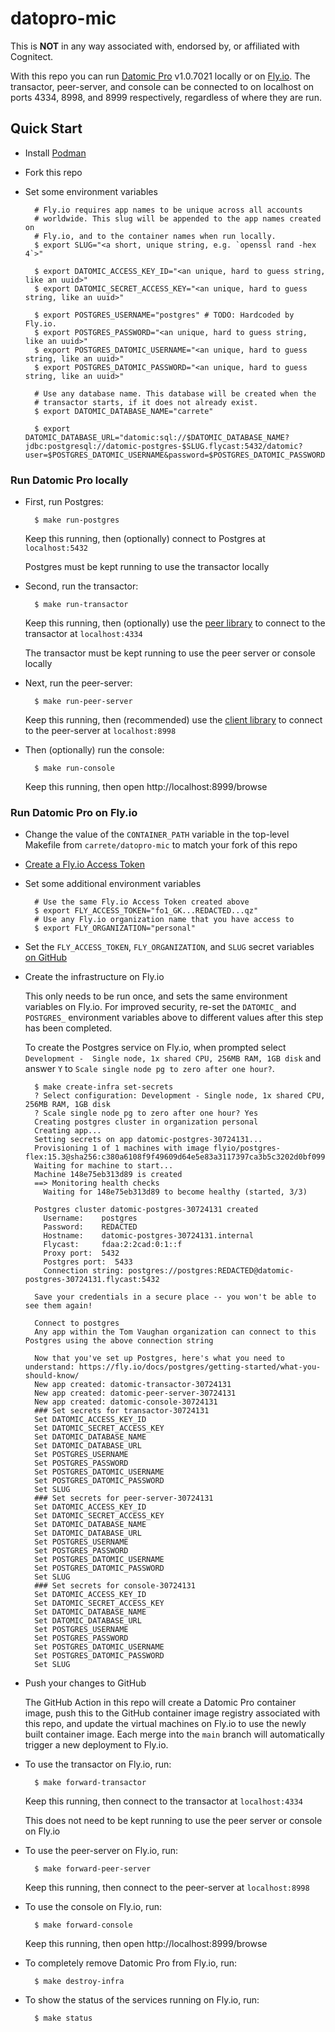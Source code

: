 # datopro-mic

This is **NOT** in any way associated with, endorsed by, or affiliated with Cognitect.

With this repo you can run [Datomic Pro](https://datomic.com) v1.0.7021
locally or on [Fly.io](https://fly.io). The transactor, peer-server, and
console can be connected to on localhost on ports 4334, 8998, and 8999
respectively, regardless of where they are run.

## Quick Start

* Install [Podman](https://podman.io)

* Fork this repo

* Set some environment variables

        # Fly.io requires app names to be unique across all accounts
        # worldwide. This slug will be appended to the app names created on
        # Fly.io, and to the container names when run locally.
        $ export SLUG="<a short, unique string, e.g. `openssl rand -hex 4`>"

        $ export DATOMIC_ACCESS_KEY_ID="<an unique, hard to guess string, like an uuid>"
        $ export DATOMIC_SECRET_ACCESS_KEY="<an unique, hard to guess string, like an uuid>"

        $ export POSTGRES_USERNAME="postgres" # TODO: Hardcoded by Fly.io.
        $ export POSTGRES_PASSWORD="<an unique, hard to guess string, like an uuid>"
        $ export POSTGRES_DATOMIC_USERNAME="<an unique, hard to guess string, like an uuid>"
        $ export POSTGRES_DATOMIC_PASSWORD="<an unique, hard to guess string, like an uuid>"

        # Use any database name. This database will be created when the
        # transactor starts, if it does not already exist.
        $ export DATOMIC_DATABASE_NAME="carrete"

        $ export DATOMIC_DATABASE_URL="datomic:sql://$DATOMIC_DATABASE_NAME?jdbc:postgresql://datomic-postgres-$SLUG.flycast:5432/datomic?user=$POSTGRES_DATOMIC_USERNAME&password=$POSTGRES_DATOMIC_PASSWORD"

### Run Datomic Pro locally

* First, run Postgres:

        $ make run-postgres

  Keep this running, then (optionally) connect to Postgres at `localhost:5432`

  Postgres must be kept running to use the transactor locally

* Second, run the transactor:

        $ make run-transactor

  Keep this running, then (optionally) use the
  [peer library](https://docs.datomic.com/pro/peer/peer-introduction.html)
  to connect to the transactor at `localhost:4334`

  The transactor must be kept running to use the peer server or console
  locally

* Next, run the peer-server:

        $ make run-peer-server

  Keep this running, then (recommended) use the
  [client library](https://docs.datomic.com/pro/client/client-introduction.html)
  to connect to the peer-server at `localhost:8998`

* Then (optionally) run the console:

        $ make run-console

  Keep this running, then open http://localhost:8999/browse

### Run Datomic Pro on Fly.io

* Change the value of the `CONTAINER_PATH` variable in the top-level Makefile
  from `carrete/datopro-mic` to match your fork of this repo

* [Create a Fly.io Access Token](https://fly.io/user/personal_access_tokens)

* Set some additional environment variables

        # Use the same Fly.io Access Token created above
        $ export FLY_ACCESS_TOKEN="fo1_GK...REDACTED...qz"
        # Use any Fly.io organization name that you have access to
        $ export FLY_ORGANIZATION="personal"

* Set the `FLY_ACCESS_TOKEN`, `FLY_ORGANIZATION`, and `SLUG` secret variables
  [on GitHub](https://docs.github.com/en/actions/security-guides/encrypted-secrets#creating-encrypted-secrets-for-a-repository)

* Create the infrastructure on Fly.io

  This only needs to be run once, and sets the same environment variables on
  Fly.io. For improved security, re-set the `DATOMIC_` and `POSTGRES_`
  environment variables above to different values after this step has been
  completed.

  To create the Postgres service on Fly.io, when prompted select
  `Development -  Single node, 1x shared CPU, 256MB RAM, 1GB disk` and answer
  `Y` to `Scale single node pg to zero after one hour?`.

        $ make create-infra set-secrets
        ? Select configuration: Development - Single node, 1x shared CPU, 256MB RAM, 1GB disk
        ? Scale single node pg to zero after one hour? Yes
        Creating postgres cluster in organization personal
        Creating app...
        Setting secrets on app datomic-postgres-30724131...
        Provisioning 1 of 1 machines with image flyio/postgres-flex:15.3@sha256:c380a6108f9f49609d64e5e83a3117397ca3b5c3202d0bf0996883ec3dbb80c8
        Waiting for machine to start...
        Machine 148e75eb313d89 is created
        ==> Monitoring health checks
          Waiting for 148e75eb313d89 to become healthy (started, 3/3)

        Postgres cluster datomic-postgres-30724131 created
          Username:    postgres
          Password:    REDACTED
          Hostname:    datomic-postgres-30724131.internal
          Flycast:     fdaa:2:2cad:0:1::f
          Proxy port:  5432
          Postgres port:  5433
          Connection string: postgres://postgres:REDACTED@datomic-postgres-30724131.flycast:5432

        Save your credentials in a secure place -- you won't be able to see them again!

        Connect to postgres
        Any app within the Tom Vaughan organization can connect to this Postgres using the above connection string

        Now that you've set up Postgres, here's what you need to understand: https://fly.io/docs/postgres/getting-started/what-you-should-know/
        New app created: datomic-transactor-30724131
        New app created: datomic-peer-server-30724131
        New app created: datomic-console-30724131
        ### Set secrets for transactor-30724131
        Set DATOMIC_ACCESS_KEY_ID
        Set DATOMIC_SECRET_ACCESS_KEY
        Set DATOMIC_DATABASE_NAME
        Set DATOMIC_DATABASE_URL
        Set POSTGRES_USERNAME
        Set POSTGRES_PASSWORD
        Set POSTGRES_DATOMIC_USERNAME
        Set POSTGRES_DATOMIC_PASSWORD
        Set SLUG
        ### Set secrets for peer-server-30724131
        Set DATOMIC_ACCESS_KEY_ID
        Set DATOMIC_SECRET_ACCESS_KEY
        Set DATOMIC_DATABASE_NAME
        Set DATOMIC_DATABASE_URL
        Set POSTGRES_USERNAME
        Set POSTGRES_PASSWORD
        Set POSTGRES_DATOMIC_USERNAME
        Set POSTGRES_DATOMIC_PASSWORD
        Set SLUG
        ### Set secrets for console-30724131
        Set DATOMIC_ACCESS_KEY_ID
        Set DATOMIC_SECRET_ACCESS_KEY
        Set DATOMIC_DATABASE_NAME
        Set DATOMIC_DATABASE_URL
        Set POSTGRES_USERNAME
        Set POSTGRES_PASSWORD
        Set POSTGRES_DATOMIC_USERNAME
        Set POSTGRES_DATOMIC_PASSWORD
        Set SLUG

* Push your changes to GitHub

  The GitHub Action in this repo will create a Datomic Pro container image,
  push this to the GitHub container image registry associated with this repo,
  and update the virtual machines on Fly.io to use the newly built container
  image. Each merge into the `main` branch will automatically trigger a new
  deployment to Fly.io.

* To use the transactor on Fly.io, run:

        $ make forward-transactor

  Keep this running, then connect to the transactor at `localhost:4334`

  This does not need to be kept running to use the peer server or console on
  Fly.io

* To use the peer-server on Fly.io, run:

        $ make forward-peer-server

  Keep this running, then connect to the peer-server at `localhost:8998`

* To use the console on Fly.io, run:

        $ make forward-console

  Keep this running, then open http://localhost:8999/browse

* To completely remove Datomic Pro from Fly.io, run:

        $ make destroy-infra

* To show the status of the services running on Fly.io, run:

        $ make status
